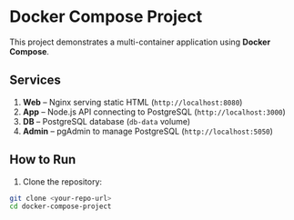 # Docker Compose Project

This project demonstrates a multi-container application using **Docker Compose**.

## Services

1. **Web** – Nginx serving static HTML (`http://localhost:8080`)  
2. **App** – Node.js API connecting to PostgreSQL (`http://localhost:3000`)  
3. **DB** – PostgreSQL database (`db-data` volume)  
4. **Admin** – pgAdmin to manage PostgreSQL (`http://localhost:5050`)

## How to Run

1. Clone the repository:
```bash
git clone <your-repo-url>
cd docker-compose-project
